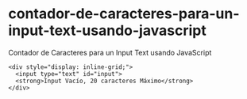# contador-de-caracteres-para-un-input-text-usando-javascript
Contador de Caracteres para un Input Text usando JavaScript


  <body>

    <div style="display: inline-grid;"> 
      <input type="text" id="input"> 
      <strong>Input Vacío, 20 caracteres Máximo</strong>
    </div> 

  </body>

  <script> 
    // Evento que lee el input
    document.getElementById('input').addEventListener('input', 
      function(e) {
        // EL target del evento es el elemento Input
        var input = e.target;
        // Establecemos el maximo de caracteres permitidos
        var max = 20;
        // Leemos la cantidad de caracteres en el input
        var cant = input.value.trim().length;
        //Elemento donde colocaremos la alerta
        var alerta = input.nextElementSibling;
        // Si tiene menos de 1 esta vacio
        if(cant < 1) {
          // Mensaje de alerta 
          alerta.innerHTML = 'Input Vacío';
          // Coloreamos de rojo las letras
          alerta.style.color = 'red';
          return false;
        // Si es mayor que el maximo permitido
        } else if(cant > max) {
          // Mensaje de alerta
          alerta.innerHTML = max + ' Máximo alcanzado, tienes ' + cant; 
          // Coloreamos de rojo las letras
          alerta.style.color = 'red';
          return false;
        // Si todo va bien con la cantidad de caracteres
        } else {
          // Mensaje de todo va bien
          alerta.innerHTML = cant + ' Caracteres escritos, máximo ' + max; 
          // Coloreamos de verde las letras
          alerta.style.color = 'green';
          return true;
        } 
      }); 
  </script> 
